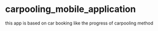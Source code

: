 # carpooling_mobile_application
this app is based on car booking like the progress of carpooling method
